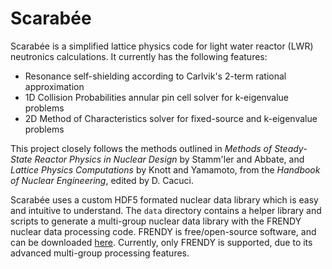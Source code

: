 # Scarabée

Scarabée is a simplified lattice physics code for light water reactor (LWR)
neutronics calculations. It currently has the following features:

* Resonance self-shielding according to Carlvik's 2-term rational approximation
* 1D Collision Probabilities annular pin cell solver for k-eigenvalue problems
* 2D Method of Characteristics solver for fixed-source and k-eigenvalue problems

This project closely follows the methods outlined in *Methods of Steady-State
Reactor Physics in Nuclear Design* by Stamm'ler and Abbate, and *Lattice
Physics Computations* by Knott and Yamamoto, from the *Handbook of Nuclear
Engineering*, edited by D. Cacuci.

Scarabée uses a custom HDF5 formated nuclear data library which is easy and
intuitive to understand. The `data` directory contains a helper library and
scripts to generate a multi-group nuclear data library with the FRENDY nuclear
data processing code. FRENDY is free/open-source software, and can be downloaded
[here](https://rpg.jaea.go.jp/main/en/program_frendy/). Currently, only FRENDY
is supported, due to its advanced multi-group processing features.
